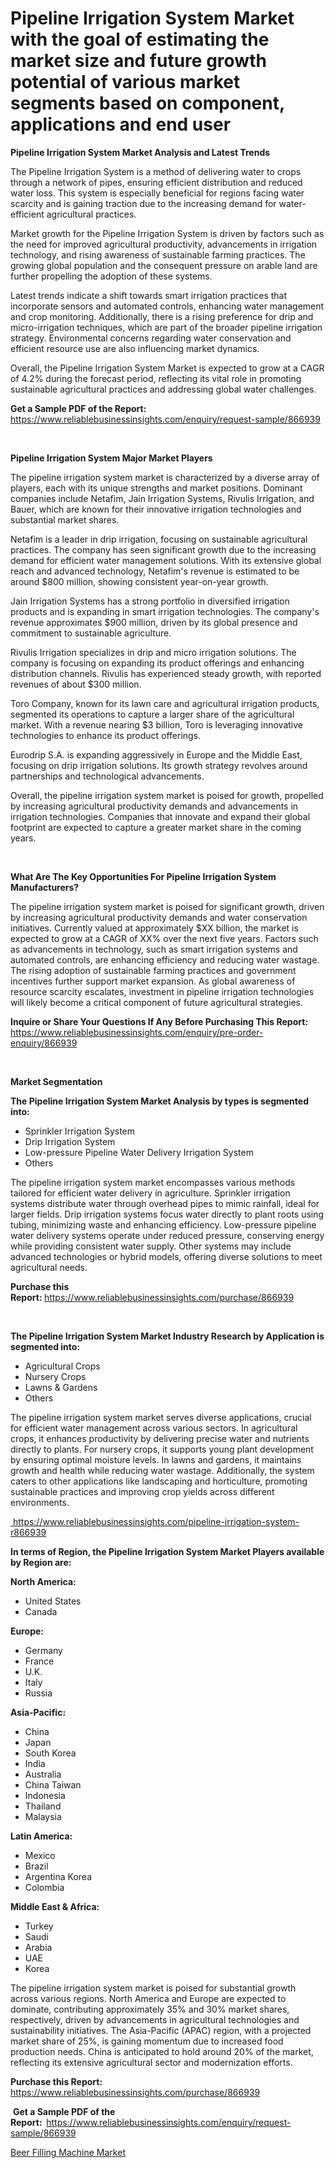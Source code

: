 <p><h1>Pipeline Irrigation System Market with the goal of estimating the market size and future growth potential of various market segments based on component, applications and end user</h1></p><p><strong>Pipeline Irrigation System Market Analysis and Latest Trends</strong></p>
<p><p>The Pipeline Irrigation System is a method of delivering water to crops through a network of pipes, ensuring efficient distribution and reduced water loss. This system is especially beneficial for regions facing water scarcity and is gaining traction due to the increasing demand for water-efficient agricultural practices.</p><p>Market growth for the Pipeline Irrigation System is driven by factors such as the need for improved agricultural productivity, advancements in irrigation technology, and rising awareness of sustainable farming practices. The growing global population and the consequent pressure on arable land are further propelling the adoption of these systems.</p><p>Latest trends indicate a shift towards smart irrigation practices that incorporate sensors and automated controls, enhancing water management and crop monitoring. Additionally, there is a rising preference for drip and micro-irrigation techniques, which are part of the broader pipeline irrigation strategy. Environmental concerns regarding water conservation and efficient resource use are also influencing market dynamics.</p><p>Overall, the Pipeline Irrigation System Market is expected to grow at a CAGR of 4.2% during the forecast period, reflecting its vital role in promoting sustainable agricultural practices and addressing global water challenges.</p></p>
<p><strong>Get a Sample PDF of the Report:&nbsp;</strong> <a href="https://www.reliablebusinessinsights.com/enquiry/request-sample/866939?utm_campaign=2209&utm_medium=2&utm_source=Github&utm_content=ia&utm_term=19022025&utm_id=pipeline-irrigation-system">https://www.reliablebusinessinsights.com/enquiry/request-sample/866939</a></p>
<p>&nbsp;</p>
<p><strong>Pipeline Irrigation System Major Market Players</strong></p>
<p><p>The pipeline irrigation system market is characterized by a diverse array of players, each with its unique strengths and market positions. Dominant companies include Netafim, Jain Irrigation Systems, Rivulis Irrigation, and Bauer, which are known for their innovative irrigation technologies and substantial market shares.</p><p>Netafim is a leader in drip irrigation, focusing on sustainable agricultural practices. The company has seen significant growth due to the increasing demand for efficient water management solutions. With its extensive global reach and advanced technology, Netafim's revenue is estimated to be around $800 million, showing consistent year-on-year growth.</p><p>Jain Irrigation Systems has a strong portfolio in diversified irrigation products and is expanding in smart irrigation technologies. The company's revenue approximates $900 million, driven by its global presence and commitment to sustainable agriculture.</p><p>Rivulis Irrigation specializes in drip and micro irrigation solutions. The company is focusing on expanding its product offerings and enhancing distribution channels. Rivulis has experienced steady growth, with reported revenues of about $300 million.</p><p>Toro Company, known for its lawn care and agricultural irrigation products, segmented its operations to capture a larger share of the agricultural market. With a revenue nearing $3 billion, Toro is leveraging innovative technologies to enhance its product offerings.</p><p>Eurodrip S.A. is expanding aggressively in Europe and the Middle East, focusing on drip irrigation solutions. Its growth strategy revolves around partnerships and technological advancements.</p><p>Overall, the pipeline irrigation system market is poised for growth, propelled by increasing agricultural productivity demands and advancements in irrigation technologies. Companies that innovate and expand their global footprint are expected to capture a greater market share in the coming years.</p></p>
<p>&nbsp;</p>
<p><strong>What Are The Key Opportunities For Pipeline Irrigation System Manufacturers?</strong></p>
<p><p>The pipeline irrigation system market is poised for significant growth, driven by increasing agricultural productivity demands and water conservation initiatives. Currently valued at approximately $XX billion, the market is expected to grow at a CAGR of XX% over the next five years. Factors such as advancements in technology, such as smart irrigation systems and automated controls, are enhancing efficiency and reducing water wastage. The rising adoption of sustainable farming practices and government incentives further support market expansion. As global awareness of resource scarcity escalates, investment in pipeline irrigation technologies will likely become a critical component of future agricultural strategies.</p></p>
<p><strong>Inquire or Share Your Questions If Any Before Purchasing This Report:</strong> <a href="https://www.reliablebusinessinsights.com/enquiry/pre-order-enquiry/866939?utm_campaign=2209&utm_medium=2&utm_source=Github&utm_content=ia&utm_term=19022025&utm_id=pipeline-irrigation-system">https://www.reliablebusinessinsights.com/enquiry/pre-order-enquiry/866939</a></p>
<p>&nbsp;</p>
<p><strong>Market Segmentation</strong></p>
<p><strong>The Pipeline Irrigation System Market Analysis by types is segmented into:</strong></p>
<p><ul><li>Sprinkler Irrigation System</li><li>Drip Irrigation System</li><li>Low-pressure Pipeline Water Delivery Irrigation System</li><li>Others</li></ul></p>
<p><p>The pipeline irrigation system market encompasses various methods tailored for efficient water delivery in agriculture. Sprinkler irrigation systems distribute water through overhead pipes to mimic rainfall, ideal for larger fields. Drip irrigation systems focus water directly to plant roots using tubing, minimizing waste and enhancing efficiency. Low-pressure pipeline water delivery systems operate under reduced pressure, conserving energy while providing consistent water supply. Other systems may include advanced technologies or hybrid models, offering diverse solutions to meet agricultural needs.</p></p>
<p><strong>Purchase this Report:&nbsp;</strong><a href="https://www.reliablebusinessinsights.com/purchase/866939?utm_campaign=2209&utm_medium=2&utm_source=Github&utm_content=ia&utm_term=19022025&utm_id=pipeline-irrigation-system">https://www.reliablebusinessinsights.com/purchase/866939</a></p>
<p>&nbsp;</p>
<p><strong>The Pipeline Irrigation System Market Industry Research by Application is segmented into:</strong></p>
<p><ul><li>Agricultural Crops</li><li>Nursery Crops</li><li>Lawns & Gardens</li><li>Others</li></ul></p>
<p><p>The pipeline irrigation system market serves diverse applications, crucial for efficient water management across various sectors. In agricultural crops, it enhances productivity by delivering precise water and nutrients directly to plants. For nursery crops, it supports young plant development by ensuring optimal moisture levels. In lawns and gardens, it maintains growth and health while reducing water wastage. Additionally, the system caters to other applications like landscaping and horticulture, promoting sustainable practices and improving crop yields across different environments.</p></p>
<p><a href="https://www.reliablebusinessinsights.com/pipeline-irrigation-system-r866939?utm_campaign=2209&utm_medium=2&utm_source=Github&utm_content=ia&utm_term=19022025&utm_id=pipeline-irrigation-system">&nbsp;https://www.reliablebusinessinsights.com/pipeline-irrigation-system-r866939</a></p>
<p><strong>In terms of Region, the Pipeline Irrigation System Market Players available by Region are:</strong></p>
<p>
    <p> <strong> North America: </strong>
        <ul>
            <li>United States</li>
            <li>Canada</li>
        </ul>
        </p> 
    <p> <strong> Europe: </strong>
        <ul>
            <li>Germany</li>
            <li>France</li>
            <li>U.K.</li>
            <li>Italy</li>
            <li>Russia</li>
        </ul>
        </p> 
    <p> <strong> Asia-Pacific: </strong>
        <ul>
            <li>China</li>
            <li>Japan</li>
            <li>South Korea</li>
            <li>India</li>
            <li>Australia</li>
            <li>China Taiwan</li>
            <li>Indonesia</li>
            <li>Thailand</li>
            <li>Malaysia</li>
        </ul>
        </p> 
    <p> <strong> Latin America: </strong>
        <ul>
            <li>Mexico</li>
            <li>Brazil</li>
            <li>Argentina Korea</li>
            <li>Colombia</li>
        </ul>
        </p> 
    <p> <strong> Middle East & Africa: </strong>
        <ul>
            <li>Turkey</li>
            <li>Saudi</li>
            <li>Arabia</li>
            <li>UAE</li>
            <li>Korea</li>
        </ul>
    </p>
    </p>
<p><p>The pipeline irrigation system market is poised for substantial growth across various regions. North America and Europe are expected to dominate, contributing approximately 35% and 30% market shares, respectively, driven by advancements in agricultural technologies and sustainability initiatives. The Asia-Pacific (APAC) region, with a projected market share of 25%, is gaining momentum due to increased food production needs. China is anticipated to hold around 20% of the market, reflecting its extensive agricultural sector and modernization efforts.</p></p>
<p><strong>Purchase this Report: </strong><a href="https://www.reliablebusinessinsights.com/purchase/866939?utm_campaign=2209&utm_medium=2&utm_source=Github&utm_content=ia&utm_term=19022025&utm_id=pipeline-irrigation-system">https://www.reliablebusinessinsights.com/purchase/866939</a></p>
<p>&nbsp;<strong>Get a Sample PDF of the Report:&nbsp;&nbsp;</strong><a href="https://www.reliablebusinessinsights.com/enquiry/request-sample/866939?utm_campaign=2209&utm_medium=2&utm_source=Github&utm_content=ia&utm_term=19022025&utm_id=pipeline-irrigation-system">https://www.reliablebusinessinsights.com/enquiry/request-sample/866939</a></p>
<p><strong></strong></p>
<p><p><a href="https://github.com/kbollin866/Market-Research-Report-List-1/blob/main/beer-filling-machine-market.md?utm_campaign=2209&utm_medium=2&utm_source=Github&utm_content=ia&utm_term=19022025&utm_id=pipeline-irrigation-system">Beer Filling Machine Market</a></p></p>